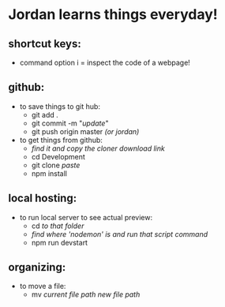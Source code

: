# Jordan learns things everyday!

## shortcut keys:

- command option i = inspect the code of a webpage!

## github:
- to save things to git hub:
  - git add .
  - git commit -m "*update*"
  - git push origin master *(or jordan)*
- to get things from github:
  - *find it and copy the cloner download link*
  - cd Development
  - git clone *paste*
  - npm install

## local hosting:
- to run local server to see actual preview:
  - cd *to that folder*
  - *find where 'nodemon' is and run that script command*
  - npm run devstart

## organizing:
- to move a file:
  - mv *current file path* *new file path*
